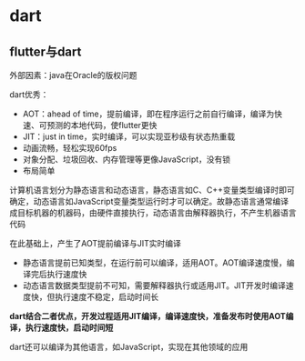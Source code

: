 # dart

## flutter与dart

外部因素：java在Oracle的版权问题

dart优秀：
* AOT：ahead of time，提前编译，即在程序运行之前自行编译，编译为快速、可预测的本地代码，使flutter更快
* JIT：just in time，实时编译，可以实现亚秒级有状态热重载
* 动画流畅，轻松实现60fps
* 对象分配、垃圾回收、内存管理等更像JavaScript，没有锁
* 布局简单

计算机语言划分为静态语言和动态语言，静态语言如C、C++变量类型编译时即可确定，动态语言如JavaScript变量类型运行时才可以确定。故静态语言通常编译成目标机器的机器码，由硬件直接执行，动态语言由解释器执行，不产生机器语言代码

在此基础上，产生了AOT提前编译与JIT实时编译
* 静态语言提前已知类型，在运行前可以编译，适用AOT。AOT编译速度慢，编译完后执行速度快
* 动态语言数据类型提前不可知，需要解释器执行或适用JIT。JIT开发时编译速度快，但执行速度不稳定，启动时间长

**dart结合二者优点，开发过程适用JIT编译，编译速度快，准备发布时使用AOT编译，执行速度快，启动时间短**

dart还可以编译为其他语言，如JavaScript，实现在其他领域的应用
